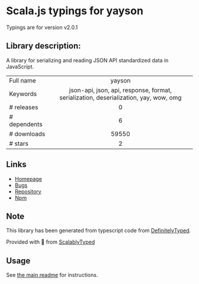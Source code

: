 
# Scala.js typings for yayson

Typings are for version v2.0.1

## Library description:
A library for serializing and reading JSON API standardized data in JavaScript.

|                    |                 |
| ------------------ | :-------------: |
| Full name          | yayson |
| Keywords           | json-api, json, api, response, format, serialization, deserialization, yay, wow, omg |
| # releases         | 0 |
| # dependents       | 6 |
| # downloads        | 59550 |
| # stars            | 2 |

## Links
- [Homepage](https://github.com/confetti/yayson)
- [Bugs](https://github.com/confetti/yayson/issues)
- [Repository](https://github.com/confetti/yayson)
- [Npm](https://www.npmjs.com/package/yayson)
    


## Note
This library has been generated from typescript code from [DefinitelyTyped](https://definitelytyped.org).

Provided with :purple_heart: from [ScalablyTyped](https://github.com/oyvindberg/ScalablyTyped)

## Usage
See [the main readme](../../readme.md) for instructions.


